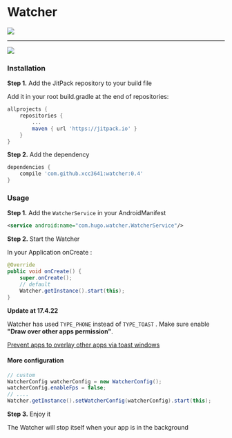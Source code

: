 # Watcher
[![](https://jitpack.io/v/xcc3641/watcher.svg)](https://jitpack.io/#xcc3641/watcher)

---

![](http://ww1.sinaimg.cn/large/006y8lVagw1fabk6nf50eg30el05njrd.gif)

### Installation

**Step 1.** Add the JitPack repository to your build file

Add it in your root build.gradle at the end of repositories:
```gradle
allprojects {
	repositories {
		...
		maven { url 'https://jitpack.io' }
	}
}
```

**Step 2.** Add the dependency
```gradle
dependencies {
	compile 'com.github.xcc3641:watcher:0.4'
}
```

### Usage

**Step 1.** Add the ```WatcherService``` in your AndroidManifest
```xml
<service android:name="com.hugo.watcher.WatcherService"/>
```

**Step 2.** Start the Watcher

In your Application onCreate :

```java
@Override
public void onCreate() {
	super.onCreate();
	// default
	Watcher.getInstance().start(this);
}
```

**Update at 17.4.22**

Watcher has used ``TYPE_PHONE`` instead of ``TYPE_TOAST`` .
Make sure enable **"Draw over other apps permission"**.

[Prevent apps to overlay other apps via toast windows](https://android.googlesource.com/platform/frameworks/base/+/dc24f93)

#### More configuration

```java
// custom
WatcherConfig watcherConfig = new WatcherConfig();
watcherConfig.enableFps = false;
// ....
Watcher.getInstance().setWatcherConfig(watcherConfig).start(this);
```

**Step 3.** Enjoy it

The Watcher will stop itself when your app is in the background
